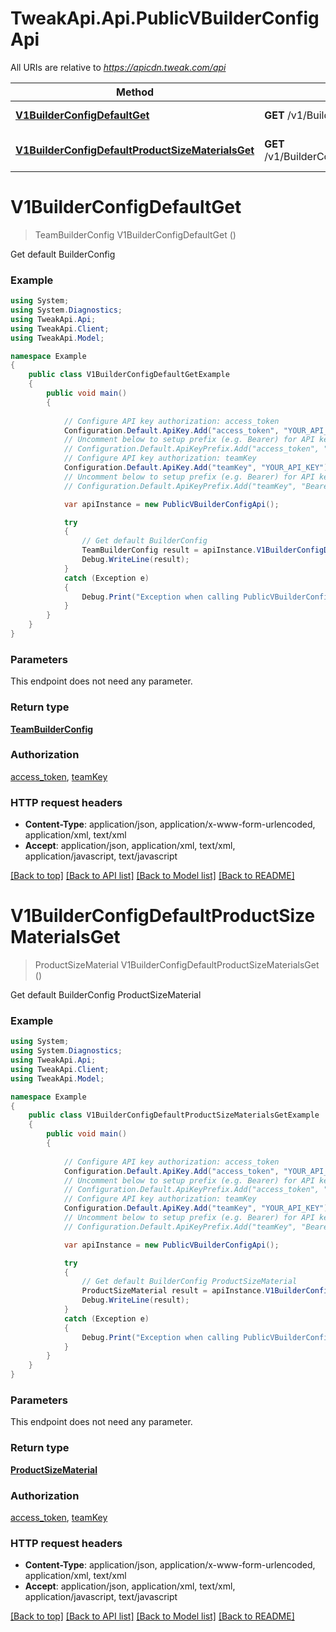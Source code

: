 # TweakApi.Api.PublicVBuilderConfigApi

All URIs are relative to *https://apicdn.tweak.com/api*

Method | HTTP request | Description
------------- | ------------- | -------------
[**V1BuilderConfigDefaultGet**](PublicVBuilderConfigApi.md#v1builderconfigdefaultget) | **GET** /v1/BuilderConfig/default | Get default BuilderConfig
[**V1BuilderConfigDefaultProductSizeMaterialsGet**](PublicVBuilderConfigApi.md#v1builderconfigdefaultproductsizematerialsget) | **GET** /v1/BuilderConfig/default/productSizeMaterials | Get default BuilderConfig ProductSizeMaterial


<a name="v1builderconfigdefaultget"></a>
# **V1BuilderConfigDefaultGet**
> TeamBuilderConfig V1BuilderConfigDefaultGet ()

Get default BuilderConfig

### Example
```csharp
using System;
using System.Diagnostics;
using TweakApi.Api;
using TweakApi.Client;
using TweakApi.Model;

namespace Example
{
    public class V1BuilderConfigDefaultGetExample
    {
        public void main()
        {
            
            // Configure API key authorization: access_token
            Configuration.Default.ApiKey.Add("access_token", "YOUR_API_KEY");
            // Uncomment below to setup prefix (e.g. Bearer) for API key, if needed
            // Configuration.Default.ApiKeyPrefix.Add("access_token", "Bearer");
            // Configure API key authorization: teamKey
            Configuration.Default.ApiKey.Add("teamKey", "YOUR_API_KEY");
            // Uncomment below to setup prefix (e.g. Bearer) for API key, if needed
            // Configuration.Default.ApiKeyPrefix.Add("teamKey", "Bearer");

            var apiInstance = new PublicVBuilderConfigApi();

            try
            {
                // Get default BuilderConfig
                TeamBuilderConfig result = apiInstance.V1BuilderConfigDefaultGet();
                Debug.WriteLine(result);
            }
            catch (Exception e)
            {
                Debug.Print("Exception when calling PublicVBuilderConfigApi.V1BuilderConfigDefaultGet: " + e.Message );
            }
        }
    }
}
```

### Parameters
This endpoint does not need any parameter.

### Return type

[**TeamBuilderConfig**](TeamBuilderConfig.md)

### Authorization

[access_token](../README.md#access_token), [teamKey](../README.md#teamKey)

### HTTP request headers

 - **Content-Type**: application/json, application/x-www-form-urlencoded, application/xml, text/xml
 - **Accept**: application/json, application/xml, text/xml, application/javascript, text/javascript

[[Back to top]](#) [[Back to API list]](../README.md#documentation-for-api-endpoints) [[Back to Model list]](../README.md#documentation-for-models) [[Back to README]](../README.md)

<a name="v1builderconfigdefaultproductsizematerialsget"></a>
# **V1BuilderConfigDefaultProductSizeMaterialsGet**
> ProductSizeMaterial V1BuilderConfigDefaultProductSizeMaterialsGet ()

Get default BuilderConfig ProductSizeMaterial

### Example
```csharp
using System;
using System.Diagnostics;
using TweakApi.Api;
using TweakApi.Client;
using TweakApi.Model;

namespace Example
{
    public class V1BuilderConfigDefaultProductSizeMaterialsGetExample
    {
        public void main()
        {
            
            // Configure API key authorization: access_token
            Configuration.Default.ApiKey.Add("access_token", "YOUR_API_KEY");
            // Uncomment below to setup prefix (e.g. Bearer) for API key, if needed
            // Configuration.Default.ApiKeyPrefix.Add("access_token", "Bearer");
            // Configure API key authorization: teamKey
            Configuration.Default.ApiKey.Add("teamKey", "YOUR_API_KEY");
            // Uncomment below to setup prefix (e.g. Bearer) for API key, if needed
            // Configuration.Default.ApiKeyPrefix.Add("teamKey", "Bearer");

            var apiInstance = new PublicVBuilderConfigApi();

            try
            {
                // Get default BuilderConfig ProductSizeMaterial
                ProductSizeMaterial result = apiInstance.V1BuilderConfigDefaultProductSizeMaterialsGet();
                Debug.WriteLine(result);
            }
            catch (Exception e)
            {
                Debug.Print("Exception when calling PublicVBuilderConfigApi.V1BuilderConfigDefaultProductSizeMaterialsGet: " + e.Message );
            }
        }
    }
}
```

### Parameters
This endpoint does not need any parameter.

### Return type

[**ProductSizeMaterial**](ProductSizeMaterial.md)

### Authorization

[access_token](../README.md#access_token), [teamKey](../README.md#teamKey)

### HTTP request headers

 - **Content-Type**: application/json, application/x-www-form-urlencoded, application/xml, text/xml
 - **Accept**: application/json, application/xml, text/xml, application/javascript, text/javascript

[[Back to top]](#) [[Back to API list]](../README.md#documentation-for-api-endpoints) [[Back to Model list]](../README.md#documentation-for-models) [[Back to README]](../README.md)

